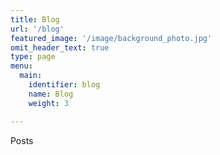 ```yaml
---
title: Blog
url: '/blog'
featured_image: '/image/background_photo.jpg'
omit_header_text: true
type: page
menu:
  main:
    identifier: blog
    name: Blog
    weight: 3

---
```


Posts
